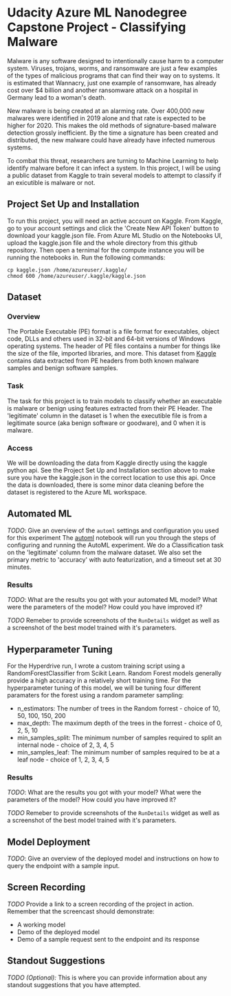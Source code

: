 # Udacity Azure ML Nanodegree Capstone Project - Classifying Malware

Malware is any software designed to intentionally cause harm to a computer system. Viruses, trojans, worms, and ransomware are just a few examples of the types of malicious programs that can find their way on to systems. It is estimated that Wannacry, just one example of ransomware, has already cost over $4 billion and another ransomware attack on a hospital in Germany lead to a woman's death. 

New malware is being created at an alarming rate. Over 400,000 new malwares were identified in 2019 alone and that rate is expected to be higher for 2020. This makes the old methods of signature-based malware detection grossly inefficient. By the time a signature has been created and distributed, the new malware could have already have infected numerous systems. 

To combat this threat, researchers are turning to Machine Learning to help identify malware before it can infect a system. In this project, I will be using a public dataset from Kaggle to train several models to attempt to classify if an exicutible is malware or not. 

## Project Set Up and Installation
To run this project, you will need an active account on Kaggle. From Kaggle, go to your account settings and click the 'Create New API Token' button to download your kaggle.json file. From Azure ML Studio on the Notebooks UI, upload the kaggle.json file and the whole directory from this github repository. Then open a ternimal for the compute instance you will be running the notebooks in. Run the following commands: 

```
cp kaggle.json /home/azureuser/.kaggle/
chmod 600 /home/azureuser/.kaggle/kaggle.json
```

## Dataset

### Overview
The Portable Executable (PE) format is a file format for executables, object code, DLLs and others used in 32-bit and 64-bit versions of Windows operating systems. The header of PE files contains a number for things like the size of the file, imported libraries, and more. This dataset from [Kaggle](https://www.kaggle.com/divg07/malware-analysis-dataset) contains data extracted from PE headers from both known malware samples and benign software samples.

### Task
The task for this project is to train models to classify whether an executable is malware or benign using features extracted from their PE Header. The 'legitimate' column in the dataset is 1 when the executible file is from a legitimate source (aka benign software or goodware), and 0 when it is malware.  

### Access
We will be downloading the data from Kaggle directly using the kaggle python api. See the Project Set Up and Installation section above to make sure you have the kaggle.json in the correct location to use this api. Once the data is downloaded, there is some minor data cleaning before the dataset is registered to the Azure ML workspace. 

## Automated ML
*TODO*: Give an overview of the `automl` settings and configuration you used for this experiment
The [automl](https://github.com/DrewAumick/nd00333-capstone/blob/master/automl.ipynb) notebook will run you through the steps of configuring and running the AutoML experiment. We do a Classification task on the 'legitimate' column from the malware dataset. We also set the primary metric to 'accuracy' with auto featurization, and a timeout set at 30 minutes.

### Results
*TODO*: What are the results you got with your automated ML model? What were the parameters of the model? How could you have improved it?

*TODO* Remeber to provide screenshots of the `RunDetails` widget as well as a screenshot of the best model trained with it's parameters.

## Hyperparameter Tuning
For the Hyperdrive run, I wrote a custom training script using a RandomForestClassifier from Scikit Learn. Random Forest models generally provide a high accuracy in a relatively short training time. For the hyperparameter tuning of this model, we will be tuning four different paramaters for the forest using a random parameter sampling:
* n_estimators: The number of trees in the Random forrest - choice of 10, 50, 100, 150, 200
* max_depth: The maximum depth of the trees in the forrest - choice of 0, 2, 5, 10
* min_samples_split: The minimum number of samples required to split an internal node - choice of 2, 3, 4, 5
* min_samples_leaf: The minimum number of samples required to be at a leaf node - choice of 1, 2, 3, 4, 5

### Results
*TODO*: What are the results you got with your model? What were the parameters of the model? How could you have improved it?

*TODO* Remeber to provide screenshots of the `RunDetails` widget as well as a screenshot of the best model trained with it's parameters.

## Model Deployment
*TODO*: Give an overview of the deployed model and instructions on how to query the endpoint with a sample input.

## Screen Recording
*TODO* Provide a link to a screen recording of the project in action. Remember that the screencast should demonstrate:
- A working model
- Demo of the deployed  model
- Demo of a sample request sent to the endpoint and its response

## Standout Suggestions
*TODO (Optional):* This is where you can provide information about any standout suggestions that you have attempted.
